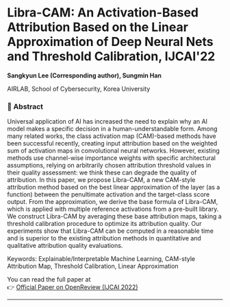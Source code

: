 # Libra-CAM: An Activation-Based Attribution Based on the Linear Approximation of Deep Neural Nets and Threshold Calibration, IJCAI'22
**Sangkyun Lee (Corresponding author), Sungmin Han**

AIRLAB, School of Cybersecurity, Korea University


### 📄 Abstract

Universal application of AI has increased the need to explain why an AI model makes a specific decision in a human-understandable form.
Among many related works, the class activation map (CAM)-based methods have been successful recently, creating input attribution based on the weighted sum of activation maps in convolutional neural networks. 
However, existing methods use channel-wise importance weights with specific architectural assumptions, relying on arbitrarily chosen attribution threshold values in their quality assessment: we think these can degrade the quality of attribution. 
In this paper, we propose Libra-CAM, a new CAM-style attribution method based on the best linear approximation of the layer (as a function) between the penultimate activation and the target-class score output. 
From the approximation, we derive the base formula of Libra-CAM, which is applied with multiple reference activations from a pre-built library. 
We construct Libra-CAM by averaging these base attribution maps, taking a threshold calibration procedure to optimize its attribution quality. 
Our experiments show that Libra-CAM can be computed in a reasonable time and is superior to the existing attribution methods in quantitative and qualitative attribution quality evaluations.

Keywords: Explainable/Interpretable Machine Learning, CAM-style Attribution Map, Threshold Calibration, Linear Approximation

You can read the full paper at  
👉 [Official Paper on OpenReview (IJCAI 2022)](https://www.ijcai.org/proceedings/2022/442)

---
